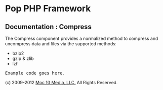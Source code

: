 Pop PHP Framework
=================

Documentation : Compress
------------------------

The Compress component provides a normalized method to compress and uncompress data and files via the supported methods:

* bzip2
* gzip &amp; zlib
* lzf

<pre>
Example code goes here.
</pre>

(c) 2009-2012 [Moc 10 Media, LLC.](http://www.moc10media.com) All Rights Reserved.

